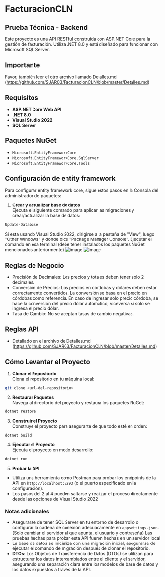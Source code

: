 # FacturacionCLN

## Prueba Técnica - Backend

Este proyecto es una API RESTful construida con ASP.NET Core para la gestión de facturación. Utiliza .NET 8.0 y está diseñado para funcionar con Microsoft SQL Server.

## Importante

Favor, también leer el otro archivo llamado Detalles.md (https://github.com/SJAR03/FacturacionCLN/blob/master/Detalles.md)

## Requisitos

- **ASP.NET Core Web API**
- **.NET 8.0**
- **Visual Studio 2022**
- **SQL Server**

## Paquetes NuGet

- `Microsoft.EntityFrameworkCore`
- `Microsoft.EntityFrameworkCore.SqlServer`
- `Microsoft.EntityFrameworkCore.Tools`

## Configuración de entity framework

Para configurar entity framework core, sigue estos pasos en la Consola del administrador de paquetes:

  1. **Crear y actualizar base de datos**  
  Ejecuta el siguiente comando para aplicar las migraciones y crear/actualizar la base de datos:
  ```bash
  Update-Database
  ```
  Si esta usando Visual Studio 2022, dirigirse a la pestaña de "View", luego "Other Windows" y donde dice "Package Manager Console". Ejecutar el comando en esa terminal (debe tener instalados los paquetes NuGet mencionados anteriormente)
  ![image](https://github.com/user-attachments/assets/9a1caac1-ad7f-4c01-ac19-dcc13fbe8f17)
  ![image](https://github.com/user-attachments/assets/a86de013-9bf4-42c3-988b-dbac059c269e)

## Reglas de Negocio
- Precisión de Decimales: Los precios y totales deben tener solo 2 decimales.
- Conversión de Precios: Los precios en córdobas y dólares deben estar correctamente convertidos. La conversión se basa en el precio en córdobas como referencia. En caso de ingresar solo precio córdoba, se hace la conversión del precio dólar automatico, viceversa si solo se ingresa el precio dólar.
- Tasa de Cambio: No se aceptan tasas de cambio negativas.

## Reglas API
- Detallado en el archivo de Detalles.md (https://github.com/SJAR03/FacturacionCLN/blob/master/Detalles.md)

## Cómo Levantar el Proyecto

1. **Clonar el Repositorio**  
   Clona el repositorio en tu máquina local:
  ```bash
  git clone <url-del-repositorio>
  ```
2. **Restaurar Paquetes**  
Navega al directorio del proyecto y restaura los paquetes NuGet:
  ```bash
  dotnet restore
  ```
3. **Construir el Proyecto**  
Construye el proyecto para asegurarte de que todo esté en orden:
  ```bash
  dotnet build
  ```
4. **Ejecutar el Proyecto**  
Ejecuta el proyecto en modo desarrollo:
  ```bash
  dotnet run
  ```
5. **Probar la API**  
- Utiliza una herramienta como Postman para probar los endpoints de la API en `http://localhost:7293` (o el puerto especificado en la configuración).
- Los pasos del 2 al 4 pueden saltarse y realizar el proceso directamente desde las opciones de Visual Studio 2022

### Notas adicionales

- Asegurarse de tener SQL Server en tu entorno de desarrollo o configurar la cadena de conexión adecuadamente en `appsettings.json`. (Solo cambiar el servidor al que apunta, el usuario y contraseña) Las pruebas hechas para probar esta API fueron hechas en un servidor local
- La base de datos se inicializa con una migración inicial, asegurarse de ejecutar el comando de migración después de clonar el repositorio.
- **DTOs**: Los Objetos de Transferencia de Datos (DTOs) se utilizan para estructurar los datos intercambiados entre el cliente y el servidor, asegurando una separación clara entre los modelos de base de datos y los datos expuestos a través de la API.
